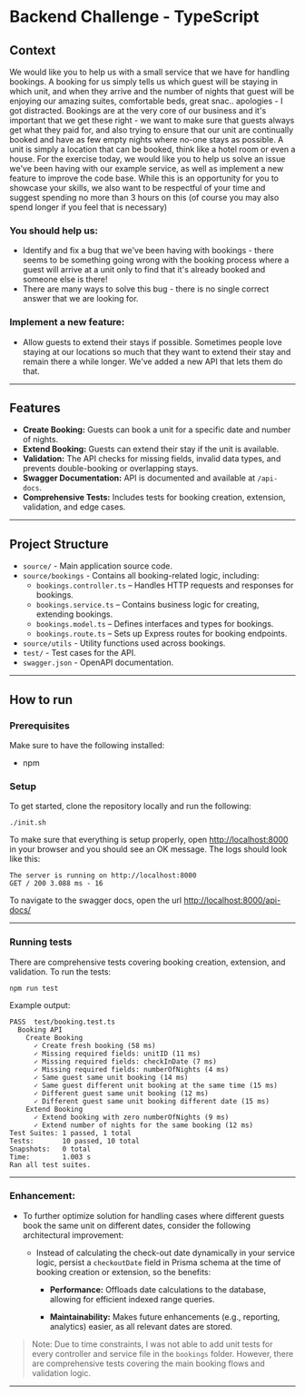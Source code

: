 # Backend Challenge - TypeScript

## Context

We would like you to help us with a small service that we have for handling bookings. A booking for us simply tells us which guest will be staying in which unit, and when they arrive and the number of nights that guest will be enjoying our amazing suites, comfortable beds, great snac.. apologies - I got distracted. Bookings are at the very core of our business and it's important that we get these right - we want to make sure that guests always get what they paid for, and also trying to ensure that our unit are continually booked and have as few empty nights where no-one stays as possible. A unit is simply a location that can be booked, think like a hotel room or even a house. For the exercise today, we would like you to help us solve an issue we've been having with our example service, as well as implement a new feature to improve the code base. While this is an opportunity for you to showcase your skills, we also want to be respectful of your time and suggest spending no more than 3 hours on this (of course you may also spend longer if you feel that is necessary)

### You should help us:

- Identify and fix a bug that we've been having with bookings - there seems to be something going wrong with the booking process where a guest will arrive at a unit only to find that it's already booked and someone else is there!
- There are many ways to solve this bug - there is no single correct answer that we are looking for.

### Implement a new feature:

- Allow guests to extend their stays if possible. Sometimes people love staying at our locations so much that they want to extend their stay and remain there a while longer. We've added a new API that lets them do that.

---

## Features

- **Create Booking:** Guests can book a unit for a specific date and number of nights.
- **Extend Booking:** Guests can extend their stay if the unit is available.
- **Validation:** The API checks for missing fields, invalid data types, and prevents double-booking or overlapping stays.
- **Swagger Documentation:** API is documented and available at `/api-docs`.
- **Comprehensive Tests:** Includes tests for booking creation, extension, validation, and edge cases.

---

## Project Structure

- `source/` - Main application source code.
- `source/bookings` - Contains all booking-related logic, including:
  - `bookings.controller.ts` – Handles HTTP requests and responses for bookings.
  - `bookings.service.ts` – Contains business logic for creating, extending bookings.
  - `bookings.model.ts` – Defines interfaces and types for bookings.
  - `bookings.route.ts` – Sets up Express routes for booking endpoints.
- `source/utils` - Utility functions used across bookings.
- `test/` - Test cases for the API.
- `swagger.json` - OpenAPI documentation.

---

## How to run

### Prerequisites

Make sure to have the following installed:

- npm

### Setup

To get started, clone the repository locally and run the following:

```shell
./init.sh
```

To make sure that everything is setup properly, open [http://localhost:8000](http://localhost:8000) in your browser and you should see an OK message.
The logs should look like this:

```shell
The server is running on http://localhost:8000
GET / 200 3.088 ms - 16
```

To navigate to the swagger docs, open the url [http://localhost:8000/api-docs/](http://localhost:8000/api-docs/)

---

### Running tests

There are comprehensive tests covering booking creation, extension, and validation.
To run the tests:

```shell
npm run test
```

Example output:

```shell
PASS  test/booking.test.ts
  Booking API
    Create Booking
      ✓ Create fresh booking (58 ms)
      ✓ Missing required fields: unitID (11 ms)
      ✓ Missing required fields: checkInDate (7 ms)
      ✓ Missing required fields: numberOfNights (4 ms)
      ✓ Same guest same unit booking (14 ms)
      ✓ Same guest different unit booking at the same time (15 ms)
      ✓ Different guest same unit booking (12 ms)
      ✓ Different guest same unit booking different date (15 ms)
    Extend Booking
      ✓ Extend booking with zero numberOfNights (9 ms)
      ✓ Extend number of nights for the same booking (12 ms)
Test Suites: 1 passed, 1 total
Tests:       10 passed, 10 total
Snapshots:   0 total
Time:        1.003 s
Ran all test suites.
```

---

### Enhancement:

- To further optimize solution for handling cases where different guests book the same unit on different dates, consider the following architectural improvement:

  - Instead of calculating the check-out date dynamically in your service logic, persist a `checkoutDate` field in Prisma schema at the time of booking creation or extension, so the benefits:
    - **Performance:** Offloads date calculations to the database, allowing for efficient indexed range queries.

    - **Maintainability:** Makes future enhancements (e.g., reporting, analytics) easier, as all relevant dates are stored.

> Note: Due to time constraints, I was not able to add unit tests for every controller and service file in the `bookings` folder. However, there are comprehensive tests covering the main booking flows and validation logic.

---

